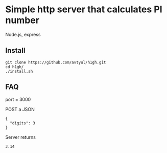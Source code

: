 # Simple http server that calculates PI number
Node.js, express

## Install
```
git clone https://github.com/avtyul/h1gh.git
cd h1gh/
./install.sh
```

## FAQ
port =  3000

POST a JSON
```
{
  "digits": 3
}
```
Server returns
```
3.14
```
